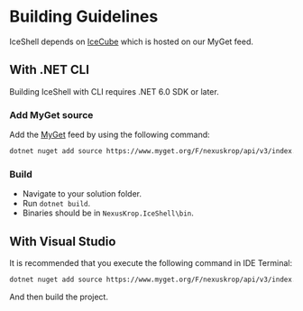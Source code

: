 # Building Guidelines

IceShell depends on [IceCube](https://github.com/NexusKrop/IceCube) which is hosted on our MyGet feed.

## With .NET CLI

Building IceShell with CLI requires .NET 6.0 SDK or later.

### Add MyGet source

Add the [MyGet](https://www.myget.org/feed/Details/nexuskrop) feed by using
the following command:

```sh
dotnet nuget add source https://www.myget.org/F/nexuskrop/api/v3/index.json --name NexusKrop MyGet
```

### Build

- Navigate to your solution folder.
- Run `dotnet build`.
- Binaries should be in `NexusKrop.IceShell\bin`.

## With Visual Studio

It is recommended that you execute the following command in IDE Terminal:

```sh
dotnet nuget add source https://www.myget.org/F/nexuskrop/api/v3/index.json --name NexusKrop MyGet
```

And then build the project.